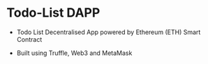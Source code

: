 # Todo-List DAPP

- Todo List Decentralised App powered by Ethereum (ETH) Smart Contract

- Built using Truffle, Web3 and MetaMask
